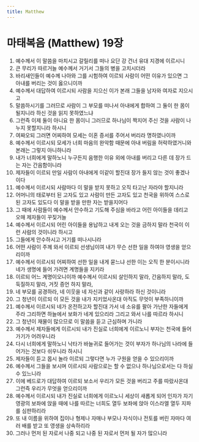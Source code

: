 ```yaml
---
title: Matthew
---
```


# 마태복음 (Matthew) 19장
1. 예수께서 이 말씀을 마치시고 갈릴리를 떠나 요단 강 건너 유대 지경에 이르시니
1. 큰 무리가 따르거늘 예수께서 거기서 그들의 병을 고치시더라
1. 바리새인들이 예수께 나아와 그를 시험하여 이르되 사람이 어떤 이유가 있으면 그 아내를 버리는 것이 옳으니이까
1. 예수께서 대답하여 이르시되 사람을 지으신 이가 본래 그들을 남자와 여자로 지으시고
1. 말씀하시기를 그러므로 사람이 그 부모를 떠나서 아내에게 합하여 그 둘이 한 몸이 될지니라 하신 것을 읽지 못하였느냐
1. 그런즉 이제 둘이 아니요 한 몸이니 그러므로 하나님이 짝지어 주신 것을 사람이 나누지 못할지니라 하시니
1. 여짜오되 그러면 어찌하여 모세는 이혼 증서를 주어서 버리라 명하였나이까
1. 예수께서 이르시되 모세가 너희 마음의 완악함 때문에 아내 버림을 허락하였거니와 본래는 그렇지 아니하니라
1. 내가 너희에게 말하노니 누구든지 음행한 이유 외에 아내를 버리고 다른 데 장가 드는 자는 간음함이니라
1. 제자들이 이르되 만일 사람이 아내에게 이같이 할진대 장가 들지 않는 것이 좋겠나이다
1. 예수께서 이르시되 사람마다 이 말을 받지 못하고 오직 타고난 자라야 할지니라
1. 어머니의 태로부터 된 고자도 있고 사람이 만든 고자도 있고 천국을 위하여 스스로 된 고자도 있도다 이 말을 받을 만한 자는 받을지어다
1. 그 때에 사람들이 예수께서 안수하고 기도해 주심을 바라고 어린 아이들을 데리고 오매 제자들이 꾸짖거늘
1. 예수께서 이르시되 어린 아이들을 용납하고 내게 오는 것을 금하지 말라 천국이 이런 사람의 것이니라 하시고
1. 그들에게 안수하시고 거기를 떠나시니라
1. 어떤 사람이 주께 와서 이르되 선생님이여 내가 무슨 선한 일을 하여야 영생을 얻으리이까
1. 예수께서 이르시되 어찌하여 선한 일을 내게 묻느냐 선한 이는 오직 한 분이시니라 네가 생명에 들어 가려면 계명들을 지키라
1. 이르되 어느 계명이오니이까 예수께서 이르시되 살인하지 말라, 간음하지 말라, 도둑질하지 말라, 거짓 증언 하지 말라,
1. 네 부모를 공경하라, 네 이웃을 네 자신과 같이 사랑하라 하신 것이니라
1. 그 청년이 이르되 이 모든 것을 내가 지키었사온대 아직도 무엇이 부족하니이까
1. 예수께서 이르시되 네가 온전하고자 할진대 가서 네 소유를 팔아 가난한 자들에게 주라 그리하면 하늘에서 보화가 네게 있으리라 그리고 와서 나를 따르라 하시니
1. 그 청년이 재물이 많으므로 이 말씀을 듣고 근심하며 가니라
1. 예수께서 제자들에게 이르시되 내가 진실로 너희에게 이르노니 부자는 천국에 들어가기가 어려우니라
1. 다시 너희에게 말하노니 낙타가 바늘귀로 들어가는 것이 부자가 하나님의 나라에 들어가는 것보다 쉬우니라 하시니
1. 제자들이 듣고 몹시 놀라 이르되 그렇다면 누가 구원을 얻을 수 있으리이까
1. 예수께서 그들을 보시며 이르시되 사람으로는 할 수 없으나 하나님으로서는 다 하실 수 있느니라
1. 이에 베드로가 대답하여 이르되 보소서 우리가 모든 것을 버리고 주를 따랐사온대 그런즉 우리가 무엇을 얻으리이까
1. 예수께서 이르시되 내가 진실로 너희에게 이르노니 세상이 새롭게 되어 인자가 자기 영광의 보좌에 앉을 때에 나를 따르는 너희도 열두 보좌에 앉아 이스라엘 열두 지파를 심판하리라
1. 또 내 이름을 위하여 집이나 형제나 자매나 부모나 자식이나 전토를 버린 자마다 여러 배를 받고 또 영생을 상속하리라
1. 그러나 먼저 된 자로서 나중 되고 나중 된 자로서 먼저 될 자가 많으니라